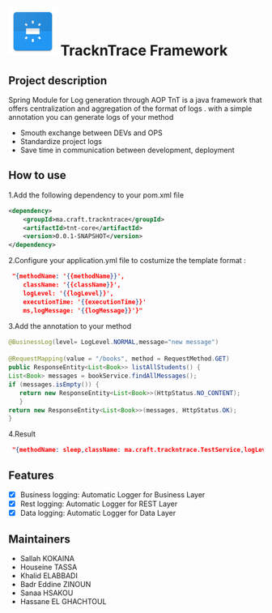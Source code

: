 # <img src="src/docs/images/trackntrace.png" width="96" height="96"> TracknTrace Framework

## Project description

Spring Module for Log generation through AOP
TnT is a java framework that offers centralization and aggregation of the format of logs . with a simple annotation you can generate logs of your method

- Smouth exchange between DEVs and OPS
- Standardize project logs
- Save time in communication between development, deployment
  
## How to use

1.Add the following dependency to your pom.xml file 
``` xml
<dependency>
	<groupId>ma.craft.trackntrace</groupId>
	<artifactId>tnt-core</artifactId>
    <version>0.0.1-SNAPSHOT</version> 
</dependency>
```

2.Configure your application.yml file to costumize the template format :

``` json
 "{methodName: '{{methodName}}',
    className: '{{className}}',
    logLevel: '{{logLevel}}',
    executionTime: '{{executionTime}}'
    ms,logMessage: '{{logMessage}}'}"
```

3.Add the annotation to your method

 ``` java
 @BusinessLog(level= LogLevel.NORMAL,message="new message")

 @RequestMapping(value = "/books", method = RequestMethod.GET) 
 public ResponseEntity<List<Book>> listAllStudents() { 
 List<Book> messages = bookService.findAllMessages(); 
 if (messages.isEmpty()) {
    return new ResponseEntity<List<Book>>(HttpStatus.NO_CONTENT);
    }
 return new ResponseEntity<List<Book>>(messages, HttpStatus.OK);
 }
```

4.Result
``` json
 "{methodName: sleep,className: ma.craft.trackntrace.TestService,logLevel: NORMAL,executionTime: 202 ms,logMessage: new message}"
```

## Features
- [X] Business logging: Automatic Logger for Business Layer
- [X] Rest logging: Automatic Logger for REST Layer
- [X] Data logging: Automatic Logger for Data Layer

## Maintainers
- Sallah KOKAINA
- Houseine TASSA
- Khalid ELABBADI
- Badr Eddine ZINOUN
- Sanaa HSAKOU
- Hassane EL GHACHTOUL
